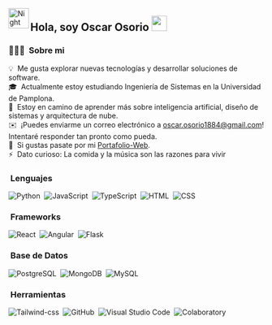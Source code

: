 <img alt="Night Coding" src="./assets/Hand%20Wave.gif" width='40' align="left"/><h2>Hola, soy Oscar Osorio <img src = "https://raw.githubusercontent.com/MartinHeinz/MartinHeinz/master/wave.gif" width = 30px></h2>

### 👨🏻‍💻 &nbsp;Sobre mi

💡 &nbsp;Me gusta explorar nuevas tecnologías y desarrollar soluciones de software.\
🎓 &nbsp;Actualmente estoy estudiando Ingeniería de Sistemas en la Universidad de Pamplona.\
🌱 &nbsp;Estoy en camino de aprender más sobre inteligencia artificial, diseño de sistemas y arquitectura de nube.\
✉️ &nbsp;¡Puedes enviarme un correo electrónico a oscar.osorio1884@gmail.com! Intentaré responder tan pronto como pueda.\
📄 &nbsp;Si gustas pasate por mi [Portafolio-Web](https://oscar-osorio-dev.000webhostapp.com).\
⚡ &nbsp;Dato curioso: La comida y la música son las razones para vivir

### &nbsp;Lenguajes

![Python](https://img.shields.io/badge/-Python-05122A?style=flat&logo=python)&nbsp;
![JavaScript](https://img.shields.io/badge/-JavaScript-05122A?style=flat&logo=javascript)&nbsp;
![TypeScript](https://img.shields.io/badge/-TypeScript-05122A?style=flat&logo=typescript)&nbsp;
![HTML](https://img.shields.io/badge/-HTML-05122A?style=flat&logo=HTML5)&nbsp;
![CSS](https://img.shields.io/badge/-CSS-05122A?style=flat&logo=CSS3&logoColor=1572B6)&nbsp;

### &nbsp;Frameworks

![React](https://img.shields.io/badge/-React-05122A?style=flat&logo=react)&nbsp;
![Angular](https://img.shields.io/badge/-Angular-05122A?style=flat&logo=angular)&nbsp;
![Flask](https://img.shields.io/badge/-Flask-05122A?style=flat&logo=flask)&nbsp;

### &nbsp;Base de Datos

![PostgreSQL](https://img.shields.io/badge/-PostgreSQL-05122A?style=flat&logo=postgresql)&nbsp;
![MongoDB](https://img.shields.io/badge/-MongoDB-05122A?style=flat&logo=mongodb)&nbsp;
![MySQL](https://img.shields.io/badge/-MySQL-05122A?style=flat&logo=mysql)&nbsp;

### &nbsp;Herramientas
![Tailwind-css](https://img.shields.io/badge/-Tailwind-05122A?style=flat&logo=tailwind-css)&nbsp;
![GitHub](https://img.shields.io/badge/-GitHub-05122A?style=flat&logo=github)&nbsp;
![Visual Studio Code](https://img.shields.io/badge/-Visual%20Studio%20Code-05122A?style=flat&logo=visual-studio-code&logoColor=007ACC)&nbsp;
![Colaboratory](https://img.shields.io/badge/-Colaboratory-05122A?style=flat&logo=colaboratory)&nbsp;
